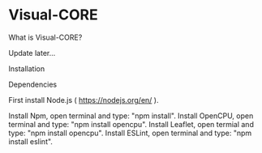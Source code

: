 # Visual-CORE

What is Visual-CORE?

Update later...



Installation

Dependencies

First install Node.js ( https://nodejs.org/en/ ).

Install Npm, open terminal and type: "npm install".
Install OpenCPU, open terminal and type: "npm install opencpu".
Install Leaflet, open termial and type: "npm install opencpu".
Install ESLint, open terminal and type: "npm install eslint".
